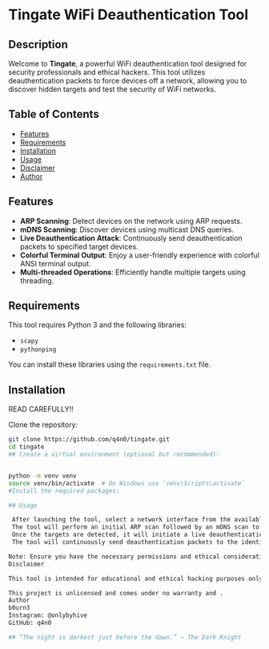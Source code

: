 # Tingate WiFi Deauthentication Tool
## Description
Welcome to **Tingate**, a powerful WiFi deauthentication tool designed for security professionals and ethical hackers. This tool utilizes deauthentication packets to force devices off a network, allowing you to discover hidden targets and test the security of WiFi networks.

## Table of Contents

- [Features](#features)
- [Requirements](#requirements)
- [Installation](#installation)
- [Usage](#usage)
- [Disclaimer](#disclaimer)
- [Author](#author)

## Features

- **ARP Scanning**: Detect devices on the network using ARP requests.
- **mDNS Scanning**: Discover devices using multicast DNS queries.
- **Live Deauthentication Attack**: Continuously send deauthentication packets to specified target devices.
- **Colorful Terminal Output**: Enjoy a user-friendly experience with colorful ANSI terminal output.
- **Multi-threaded Operations**: Efficiently handle multiple targets using threading.

## Requirements

This tool requires Python 3 and the following libraries:

- `scapy`
- `pythonping`

You can install these libraries using the `requirements.txt` file.

## Installation

READ CAREFULLY!!

Clone the repository:

   ```bash
   git clone https://github.com/q4n0/tingate.git
   cd tingate
## Create a virtual environment (optional but recommended):


python -m venv venv
source venv/bin/activate  # On Windows use `venv\Scripts\activate`
#Install the required packages:

## Usage

    After launching the tool, select a network interface from the available options.
    The tool will perform an initial ARP scan followed by an mDNS scan to identify devices on the network.
    Once the targets are detected, it will initiate a live deauthentication attack against them.
    The tool will continuously send deauthentication packets to the identified devices, allowing you to monitor network behavior.

Note: Ensure you have the necessary permissions and ethical considerations in mind before using this tool.
Disclaimer

This tool is intended for educational and ethical hacking purposes only. The author is not responsible for any misuse or illegal activities performed using this tool. Always obtain permission before conducting any network security assessments.

This project is unlicensed and comes under no warranty and .
Author
b0urn3
Instagram: @onlybyhive
GitHub: q4n0

## “The night is darkest just before the dawn.” – The Dark Knight
